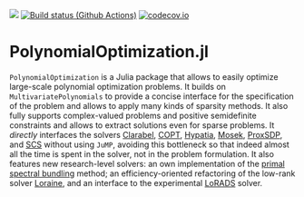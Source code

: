 [![](https://img.shields.io/badge/docs-dev-blue.svg)](https://projekter.github.io/PolynomialOptimization.jl/dev)
[![Build status (Github Actions)](https://github.com/projekter/PolynomialOptimization.jl/workflows/CI/badge.svg)](https://github.com/projekter/PolynomialOptimization.jl/actions)
[![codecov.io](http://codecov.io/github/projekter/PolynomialOptimization.jl/coverage.svg?branch=main)](http://codecov.io/github/projekter/PolynomialOptimization.jl?branch=main)

# PolynomialOptimization.jl

`PolynomialOptimization` is a Julia package that allows to easily optimize large-scale polynomial optimization problems.
It builds on `MultivariatePolynomials` to provide a concise interface for the specification of the problem and allows to apply
many kinds of sparsity methods. It also fully supports complex-valued problems and positive semidefinite constraints and allows
to extract solutions even for sparse problems.
It _directly_ interfaces the solvers
[Clarabel](https://github.com/oxfordcontrol/Clarabel.jl),
[COPT](https://www.shanshu.ai/copt),
[Hypatia](https://github.com/jump-dev/Hypatia.jl),
[Mosek](https://www.mosek.com/),
[ProxSDP](https://github.com/mariohsouto/ProxSDP.jl), and
[SCS](https://github.com/cvxgrp/scs) without using `JuMP`, avoiding this bottleneck so that indeed almost all the time is spent
in the solver, not in the problem formulation. It also features new research-level solvers: an own implementation of the
[primal spectral bundling](https://arxiv.org/abs/2307.07651v1) method;
an efficiency-oriented refactoring of the low-rank solver [Loraine](https://github.com/kocvara/Loraine.jl),
and an interface to the experimental [LoRADS](https://github.com/projekter/LoRADS) solver.